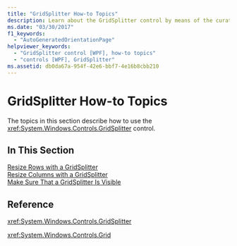 ```yaml
---
title: "GridSplitter How-to Topics"
description: Learn about the GridSplitter control by means of the curated collection of helpful links present in this article.
ms.date: "03/30/2017"
f1_keywords: 
  - "AutoGeneratedOrientationPage"
helpviewer_keywords: 
  - "GridSplitter control [WPF], how-to topics"
  - "controls [WPF], GridSplitter"
ms.assetid: db0da67a-954f-42e6-bbf7-4e16b8cbb210
---
```

# GridSplitter How-to Topics

The topics in this section describe how to use the <xref:System.Windows.Controls.GridSplitter> control.  
  
## In This Section  

 [Resize Rows with a GridSplitter](how-to-resize-rows-with-a-gridsplitter.md)  
 [Resize Columns with a GridSplitter](how-to-resize-columns-with-a-gridsplitter.md)  
 [Make Sure That a GridSplitter Is Visible](how-to-make-sure-that-a-gridsplitter-is-visible.md)  
  
## Reference  

 <xref:System.Windows.Controls.GridSplitter>  
  
 <xref:System.Windows.Controls.Grid>  

